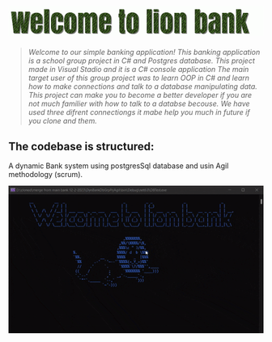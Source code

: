 

   ![Alt Text](https://github.com/Rezaeskandar/ATM/blob/main/vUxSczi0.gif)
-
> *Welcome to our simple banking application! This banking application is a school group project in C# and Postgres database. This project made in Visual Stadio and it is a C# console application The main target user of this group project was to learn OOP in C# and learn how to make connections and talk to a database manipulating data. This project can make you to become a better developer if you are not much familier with how to talk to a databse becouse. We have used three difrent connectiongs it mabe help you much in future if you clone and them.* 
## The codebase is structured:

A dynamic Bank system using postgresSql database and usin Agil methodology (scrum).

![Alt Text](https://github.com/Rezaeskandar/ATM/blob/main/ezgif.com-optimize.gif)
